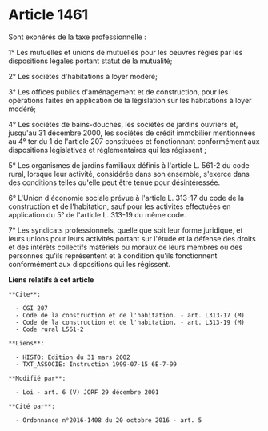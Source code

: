 # Article 1461

Sont exonérés de la taxe professionnelle :

1° Les mutuelles et unions de mutuelles pour les oeuvres régies par les dispositions légales portant statut de la mutualité;

2° Les sociétés d'habitations à loyer modéré;

3° Les offices publics d'aménagement et de construction, pour les opérations faites en application de la législation sur les
habitations à loyer modéré;

4° Les sociétés de bains-douches, les sociétés de jardins ouvriers et, jusqu'au 31 décembre 2000, les sociétés de crédit
immobilier mentionnées au 4° ter du 1 de l'article 207 constituées et fonctionnant conformément aux dispositions législatives
et réglementaires qui les régissent ;

5° Les organismes de jardins familiaux définis à l'article L. 561-2 du code rural, lorsque leur activité, considérée dans son
ensemble, s'exerce dans des conditions telles qu'elle peut être tenue pour désintéressée.

6° L'Union d'économie sociale prévue à l'article L. 313-17 du code de la construction et de l'habitation, sauf pour les
activités effectuées en application du 5° de l'article L. 313-19 du même code.

7° Les syndicats professionnels, quelle que soit leur forme juridique, et leurs unions pour leurs activités portant sur
l'étude et la défense des droits et des intérêts collectifs matériels ou moraux de leurs membres ou des personnes qu'ils
représentent et à condition qu'ils fonctionnent conformément aux dispositions qui les régissent.

**Liens relatifs à cet article**

	**Cite**:

	  - CGI 207
	  - Code de la construction et de l'habitation. - art. L313-17 (M)
	  - Code de la construction et de l'habitation. - art. L313-19 (M)
	  - Code rural L561-2

	**Liens**:

	  - HISTO: Edition du 31 mars 2002
	  - TXT_ASSOCIE: Instruction 1999-07-15 6E-7-99

	**Modifié par**:

	  - Loi - art. 6 (V) JORF 29 décembre 2001

	**Cité par**:

	  - Ordonnance n°2016-1408 du 20 octobre 2016 - art. 5
